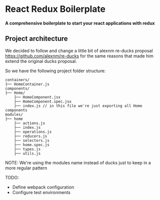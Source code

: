 # React Redux Boilerplate

#### A comprehensive boilerplate to start your react applications with redux

## Project architecture

We decided to follow and change a little bit of alexnm re-ducks proposal https://github.com/alexnm/re-ducks for the same reasons that made him extend the original ducks proposal.

So we have the following project folder structure:
```
containers/
├── HomeContainer.js
components/
├── Home/
    ├── HomeComponent.jsx
    ├── HomeComponent.spec.jsx
    ├── index.js // in this file we're just exporting all Home components
modules/
├── home
    ├── actions.js
    ├── index.js
    ├── operations.js
    ├── reducers.js
    ├── selectors.js
    ├── home.spec.js
    ├── types.js
    ├── utils.js
```
NOTE: We're using the modules name instead of ducks just to keep in a more regular pattern


TODO:
- Define webpack configuration
- Configure test environments
